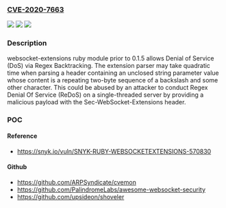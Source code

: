 ### [CVE-2020-7663](https://cve.mitre.org/cgi-bin/cvename.cgi?name=CVE-2020-7663)
![](https://img.shields.io/static/v1?label=Product&message=websocket-extensions%20(ruby)&color=blue)
![](https://img.shields.io/static/v1?label=Version&message=n%2Fa&color=blue)
![](https://img.shields.io/static/v1?label=Vulnerability&message=Regular%20Expression%20Denial%20of%20Service%20(ReDoS)&color=brighgreen)

### Description

websocket-extensions ruby module prior to 0.1.5 allows Denial of Service (DoS) via Regex Backtracking. The extension parser may take quadratic time when parsing a header containing an unclosed string parameter value whose content is a repeating two-byte sequence of a backslash and some other character. This could be abused by an attacker to conduct Regex Denial Of Service (ReDoS) on a single-threaded server by providing a malicious payload with the Sec-WebSocket-Extensions header.

### POC

#### Reference
- https://snyk.io/vuln/SNYK-RUBY-WEBSOCKETEXTENSIONS-570830

#### Github
- https://github.com/ARPSyndicate/cvemon
- https://github.com/PalindromeLabs/awesome-websocket-security
- https://github.com/upsideon/shoveler

